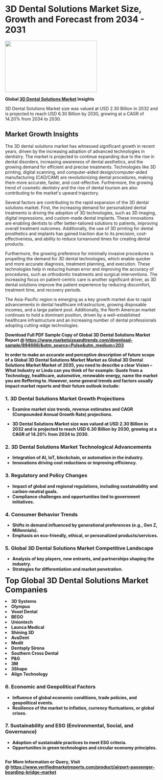 <H1>3D Dental Solutions Market Size, Growth and Forecast from 2034 - 2031</H1><img class="aligncenter size-medium wp-image-584254" src="https://thirdeyenews.in/wp-content/uploads/2034/09/Global-Market-Research-300x168.jpeg" alt="" width="300" height="168" /><p><strong>Global&nbsp;<a href="https://www.marketsizeandtrends.com/download-sample/894666/&amp;utm_source=Pulse&amp;utm_medium=203">3D Dental Solutions Market</a> Insights</strong></p><p>3D Dental Solutions Market size was valued at USD 2.30 Billion in 2032 and is projected to reach USD 6.30 Billion by 2030, growing at a CAGR of 14.20% from 2034 to 2030.</p><p><h2>Market Growth Insights</h2> <p>The 3D dental solutions market has witnessed significant growth in recent years, driven by the increasing adoption of advanced technologies in dentistry. The market is projected to continue expanding due to the rise in dental disorders, increasing awareness of dental aesthetics, and the growing demand for efficient and precise treatments. Technologies like 3D printing, digital scanning, and computer-aided design/computer-aided manufacturing (CAD/CAM) are revolutionizing dental procedures, making them more accurate, faster, and cost-effective. Furthermore, the growing trend of cosmetic dentistry and the rise of dental tourism are also contributing to the market's upward trajectory.</p> <p><strong></strong></p> <p>Several factors are contributing to the rapid expansion of the 3D dental solutions market. First, the increasing demand for personalized dental treatments is driving the adoption of 3D technologies, such as 3D imaging, digital impressions, and custom-made dental implants. These innovations are enabling dentists to offer better-tailored solutions to patients, improving overall treatment outcomes. Additionally, the use of 3D printing for dental prosthetics and implants has gained traction due to its precision, cost-effectiveness, and ability to reduce turnaround times for creating dental products.</p> <p>Furthermore, the growing preference for minimally invasive procedures is propelling the demand for 3D dental technologies, which enable quicker and more accurate diagnosis, treatment planning, and execution. These technologies help in reducing human error and improving the accuracy of procedures, such as orthodontic treatments and surgical interventions. The increasing focus on patient-centric care is another significant driver, as 3D dental solutions improve the patient experience by reducing discomfort, treatment time, and recovery periods.</p> <p>The Asia-Pacific region is emerging as a key growth market due to rapid advancements in dental healthcare infrastructure, growing disposable incomes, and a large patient pool. Additionally, the North American market continues to hold a dominant position, driven by a well-established healthcare infrastructure and an increasing number of dental professionals adopting cutting-edge technologies.</p> <p><strong></p><p><span class=""><strong>Download Full PDF Sample Copy of Global 3D Dental Solutions Market Report</strong> @ <a href="https://www.marketsizeandtrends.com/download-sample/894666/&amp;utm_source=Pulse&amp;utm_medium=203" target="_blank">https://www.marketsizeandtrends.com/download-sample/894666/&amp;utm_source=Pulse&amp;utm_medium=203</a></span></p><p>In order to make an accurate and perceptive description of future scope of a Global&nbsp;3D Dental Solutions Market Market as Global&nbsp;3D Dental Solutions Market Market of 2035, you need to describe a clear Vision &ndash; What Industry or Linda can you think of for example: Quote from a Technology, healthcare, automotive, renewable energy, name the market you are Reffering to. However, some general trends and factors usually impact market reports and their future outlook include:</p><h3>1.&nbsp;<strong>3D Dental Solutions Market Growth Projections</strong></h3><ul><li>Examine market size trends, revenue estimates and CAGR (Compounded Annual Growth Rate) projections.</li><li><p>3D Dental Solutions Market size was valued at USD 2.30 Billion in 2032 and is projected to reach USD 6.30 Billion by 2030, growing at a CAGR of 14.20% from 2034 to 2030.</p></li></ul><h3>2.&nbsp;<strong>3D Dental Solutions Market Technological Advancements</strong></h3><ul><li>Integration of AI, IoT, blockchain, or automation in the industry.</li><li>Innovations driving cost reductions or improving efficiency.</li></ul><h3>3.&nbsp;<strong>Regulatory and Policy Changes</strong></h3><ul><li>Impact of global and regional regulations, including sustainability and carbon-neutral goals.</li><li>Compliance challenges and opportunities tied to government initiatives.</li></ul><h3>4.&nbsp;<strong>Consumer Behavior Trends</strong></h3><ul><li>Shifts in demand influenced by generational preferences (e.g., Gen Z, Millennials).</li><li>Emphasis on eco-friendly, ethical, or personalized products/services.</li></ul><h3>5.&nbsp;<strong>Global 3D Dental Solutions Market Competitive Landscape</strong></h3><ul><li>Analysis of key players, new entrants, and partnerships shaping the industry.</li><li>Strategies for differentiation and market penetration.</li></ul><p data-pm-slice="1 1 []"><span style="color: inherit; font-family: inherit; font-size: 25px;">Top Global 3D Dental Solutions Market Companies</span></p><div class="" data-test-id=""><p><li>3D Systems</li><li> Olympus</li><li> Voxel Dental</li><li> BEGO</li><li> Uniontech</li><li> Launca Medical</li><li> Shining 3D</li><li> AvaDent</li><li> Medit</li><li> Dentsply Sirona</li><li> Southern Cross Dental</li><li> P&G</li><li> 3M</li><li> 3Shape</li><li> Align Technology</li></p></div><h3>6.&nbsp;<strong>Economic and Geopolitical Factors</strong></h3><ul><li>Influence of global economic conditions, trade policies, and geopolitical events.</li><li>Resilience of the market to inflation, currency fluctuations, or global crises.</li></ul><h3>7.&nbsp;<strong>Sustainability and ESG (Environmental, Social, and Governance)</strong></h3><ul><li>Adoption of sustainable practices to meet ESG criteria.</li><li>Opportunities in green technologies and circular economy principles.</li></ul><h2><strong style="font-size: 14px;">For More Information or Query, Visit @&nbsp;</strong><a style="background-color: #ffffff; font-size: 14px;" href="https://www.marketsizeandtrends.com/report/3d-dental-solutions-market/" target="_blank">https://www.verifiedmarketreports.com/product/airport-passenger-boarding-bridge-market</a></h2>
